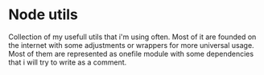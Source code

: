 # Node utils

Collection of my usefull utils that i'm using often. Most of it are founded on
the internet with some adjustments or wrappers for more universal usage. Most of
them are represented as onefile module with some dependencies that i will try to
write as a comment.
